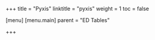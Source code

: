 +++
title = "Pyxis"
linktitle = "pyxis"
weight = 1
toc = false

[menu]
  [menu.main]
    parent = "ED Tables"

+++